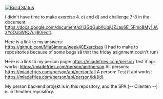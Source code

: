 [![Build Status](https://travis-ci.com/MiaSimone/week40Person.svg?branch=master)](https://travis-ci.com/MiaSimone/week40Person)

I didn't have time to make exercise 4. c) and d) and challenge 7-8 in the document https://docs.google.com/document/d/13GdGubXUbjUZJau6E_5FmoBMy1JAzYoOJbWtQ7ulj80/edit.

Here is a link to my answers: https://github.com/MiaSimone/week40Exercises
(I had to make to repositories because of some bugs så that the friday asignment couln't run)

Here is a link to my person page: https://miadefries.com/person
Test if api works: https://miadefries.com/person/api/person
All persons: https://miadefries.com/person/api/person/all
A person: Test if api works: https://miadefries.com/person/api/person/id/{id}

My person backend projekt is in this repository, and the SPA (-- Clienten --) is in theother repository.
